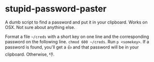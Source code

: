 # stupid-password-paster
A dumb script to find a password and put it in your clipboard. Works on OSX. Not sure about anything else.

Format a file `~/creds` with a short key on one line and the corresponding password on the following line. `chmod 600 ~/creds`. Run `p <somekey>`. If a password is found, you'll get a 👍 and that password will be in your clipboard. Otherwise, 👎.
